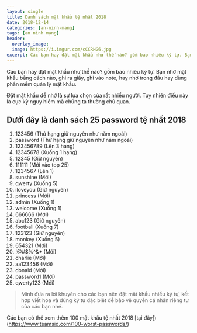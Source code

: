 ```yaml
---
layout: single
title: Danh sách mật khẩu tệ nhất 2018
date: 2018-12-14
categories: [an-ninh-mang]
tags: [an ninh mạng]
header:
  overlay_image:
  image: https://i.imgur.com/cCCRHG6.jpg
excerpt: Các bạn hay đặt mật khẩu như thế nào? gồm bao nhiêu ký tự. Bạn nhớ mật khẩu bằng cách nào, ghi ra giấy, ghi vào note, hay nhớ trong đầu hay dùng phần mềm quản lý mật khẩu.
---
```


Các bạn hay đặt mật khẩu như thế nào? gồm bao nhiêu ký tự. Bạn nhớ mật khẩu bằng cách nào, ghi ra giấy, ghi vào note, hay nhớ trong đầu hay dùng phần mềm quản lý mật khẩu.

Đặt mật khẩu dễ nhớ là sự lựa chọn của rất nhiều người. Tuy nhiên điều này là cực kỳ nguy hiểm mà chúng ta thường chủ quan.

## Dưới đây là danh sách 25 password tệ nhất 2018

1. 123456 (Thứ hạng giữ nguyên như năm ngoái)
2. password (Thứ hạng giữ nguyên như năm ngoái)
3. 123456789 (Lên 3 hạng)
4. 12345678 (Xuống 1 hạng)
5. 12345 (Giữ nguyên)
6. 111111 (Mới vào top 25)
7. 1234567 (Lên 1)
8. sunshine (Mới)
9. qwerty (Xuống 5)
10. iloveyou (Giữ nguyên)
11. princess (Mới)
12. admin (Xuống 1)
13. welcome (Xuống 1)
14. 666666 (Mới)
15. abc123 (Giữ nguyên)
16. football (Xuống 7)
17. 123123 (Giữ nguyên)
18. monkey (Xuống 5)
19. 654321 (Mới)
20. !@#$%^&* (Mới)
21. charlie (Mới)
22. aa123456 (Mới)
23. donald (Mới)
24. password1 (Mới)
25. qwerty123 (Mới)

>Mình đưa ra lời khuyên cho các bạn nên đặt mật khẩu nhiều ký tự, kết hợp viết hoa và dùng ký tự đặc biệt để bảo vệ quyền cá nhân riêng tư của các bạn nhé.

Các bạn có thể xem thêm 100 mật khẩu tệ nhất 2018 [tại đây])(https://www.teamsid.com/100-worst-passwords/)